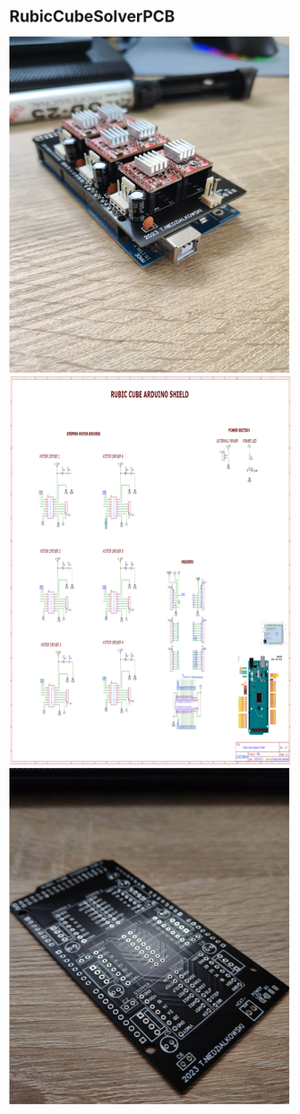 # RubicCubeSolverPCB


<img src="https://github.com/moskitoo/RubicCubeSolverPCB/blob/main/pictures/pcv_finished.jpg" width="500" height="600">

<img src="https://github.com/moskitoo/RubicCubeSolverPCB/blob/main/pictures/pcb_schematic.png" width="1000" height="700">

<img src="https://github.com/moskitoo/RubicCubeSolverPCB/blob/main/pictures/pcb.jpg" width="500" height="600">
